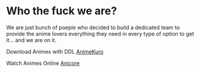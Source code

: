 # Who the fuck we are?
We are just bunch of poeple who decided to build a dedicated team to provide the anime lovers everything they need in every type of option to get it... and we are on it.

Download Animes with DDL
[AnimeKuro](https://animekuro.org)

Watch Animes Online
[Anicore](https://anicore.org)
